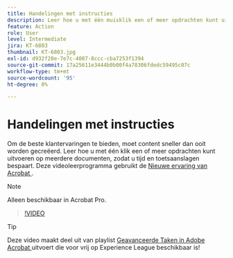 ```yaml
---
title: Handelingen met instructies
description: Leer hoe u met één muisklik een of meer opdrachten kunt uitvoeren op meerdere documenten
feature: Action
role: User
level: Intermediate
jira: KT-6803
thumbnail: KT-6803.jpg
exl-id: d932f20e-7e7c-4087-8ccc-cba7253f1394
source-git-commit: 17a25611e3444b0b00f4a78306fdedc59495c07c
workflow-type: tm+mt
source-wordcount: '95'
ht-degree: 0%

---
```


# Handelingen met instructies

Om de beste klantervaringen te bieden, moet content sneller dan ooit worden gecreëerd. Leer hoe u met één klik een of meer opdrachten kunt uitvoeren op meerdere documenten, zodat u tijd en toetsaanslagen bespaart. Deze videoleerprogramma gebruikt de [ Nieuwe ervaring van Acrobat ](../getting-started/new-workspace.md).

>[!NOTE]
>
>Alleen beschikbaar in Acrobat Pro.

>[!VIDEO](https://video.tv.adobe.com/v/3433138?quality=12&learn=on&hidetitle=true)

>[!TIP]
>
>Deze video maakt deel uit van playlist [ Geavanceerde Taken in Adobe Acrobat ](https://experienceleague.adobe.com/en/playlists/acrobat-peform-advanced-tasks) uitvoert die voor vrij op Experience League beschikbaar is!
